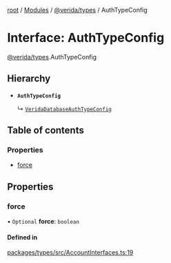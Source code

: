 [root](../README.md) / [Modules](../modules.md) / [@verida/types](../modules/verida_types.md) / AuthTypeConfig

# Interface: AuthTypeConfig

[@verida/types](../modules/verida_types.md).AuthTypeConfig

## Hierarchy

- **`AuthTypeConfig`**

  ↳ [`VeridaDatabaseAuthTypeConfig`](verida_types.VeridaDatabaseAuthTypeConfig.md)

## Table of contents

### Properties

- [force](verida_types.AuthTypeConfig.md#force)

## Properties

### force

• `Optional` **force**: `boolean`

#### Defined in

[packages/types/src/AccountInterfaces.ts:19](https://github.com/verida/verida-js/blob/a690f60/packages/types/src/AccountInterfaces.ts#L19)
